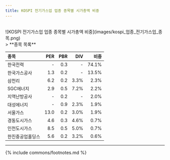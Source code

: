 ```yaml
---
title: KOSPI 전기가스업 업종 종목별 시가총액 비중
---
```

<br>
![KOSPI 전기가스업 업종 종목별 시가총액 비중](images/kospi_업종_전기가스업_종목.png)

<br>
> **종목 목록<a id="list"></a>**

| **종목** | **PER** | **PBR** | **DIV** | **비중** |
| :------- | ------: | ------: | ------: | -------: |
| 한국전력 | - | 0.3 | - | 74.1% |
| 한국가스공사 | 1.3 | 0.2 | - | 13.5% |
| 삼천리 | 6.2 | 0.2 | 3.3% | 2.3% |
| SGC에너지 | 2.9 | 0.5 | 7.2% | 2.2% |
| 지역난방공사 | - | 0.2 | - | 2.0% |
| 대성에너지 | - | 0.9 | 2.3% | 1.9% |
| 서울가스 | 13.0 | 0.2 | 3.0% | 1.9% |
| 경동도시가스 | 4.6 | 0.3 | 4.6% | 0.7% |
| 인천도시가스 | 8.5 | 0.5 | 5.0% | 0.7% |
| 한진중공업홀딩스 | 5.6 | 0.2 | 3.2% | 0.6% |

---
{% include commons/footnotes.md %}